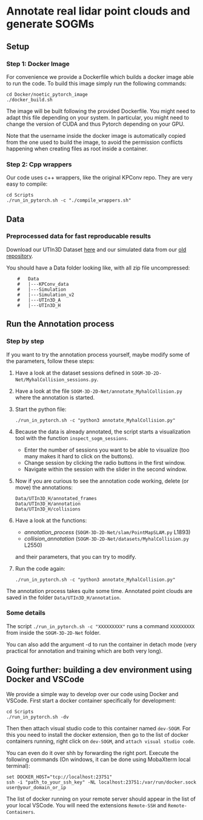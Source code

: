 
# Annotate real lidar point clouds and generate SOGMs

## Setup 

### Step 1: Docker Image

For convenience we provide a Dockerfile which builds a docker image able to run the code. To build this image simply run the following commands:

```
cd Docker/noetic_pytorch_image
./docker_build.sh
```

The image will be built following the provided Dockerfile. You might need to adapt this file depending on your system. In particular, you might need to change the version of CUDA and thus Pytorch depending on your GPU.

Note that the username inside the docker image is automatically copied from the one used to build the image, to avoid the permission conflicts happening when creating files as root inside a container.


### Step 2: Cpp wrappers 

Our code uses c++ wrappers, like the original KPConv repo. They are very easy to compile:

```
cd Scripts
./run_in_pytorch.sh -c "./compile_wrappers.sh"
```

## Data

### Preprocessed data for fast reproducable results

Download our UTIn3D Dataset [here](https://github.com/utiasASRL/UTIn3D) and our simulated data from our [old repository](https://github.com/utiasASRL/Deep-Collison-Checker).

You should have a Data folder looking like, with all zip file uncompressed:

```
    #   Data
    #   |---KPConv_data
    #   |---Simulation
    #   |---Simulation_v2
    #   |---UTIn3D_A
    #   |---UTIn3D_H
```

## Run the Annotation process

### Step by step

If you want to try the annotation process yourself, maybe modify some of the parameters, follow these steps:

1) Have a look at the dataset sessions defined in `SOGM-3D-2D-Net/MyhalCollision_sessions.py`.
2) Have a look at the file `SOGM-3D-2D-Net/annotate_MyhalCollision.py` where the annotation is started.
3) Start the python file:
   ```
   ./run_in_pytorch.sh -c "python3 annotate_MyhalCollision.py"
   ```
4) Because the data is already annotated, the script starts a visualization tool with the function `inspect_sogm_sessions`.
    - Enter the number of sessions you want to be able to visualize (too many makes it hard to click on the buttons).
    - Change session by clicking the radio buttons in the first window.
    - Navigate within the session with the slider in the second window.
5) Now if you are curious to see the annotation code working, delete (or move) the annotations:
    ```
    Data/UTIn3D_H/annotated_frames
    Data/UTIn3D_H/annotation
    Data/UTIn3D_H/collisions
    ```
6) Have a look at the functions:
    - *annotation_process* (`SOGM-3D-2D-Net/slam/PointMapSLAM.py` L1893) 
    - *collision_annotation* (`SOGM-3D-2D-Net/datasets/MyhalCollision.py` L2550) 

    and their parameters, that you can try to modify.
7) Run the code again:
   ```
   ./run_in_pytorch.sh -c "python3 annotate_MyhalCollision.py"
   ```
The annotation process takes quite some time. Annotated point clouds are saved in the folder `Data/UTIn3D_H/annotation`.

### Some details

The script `./run_in_pytorch.sh -c "XXXXXXXXX"` runs a command `XXXXXXXXX` from inside the `SOGM-3D-2D-Net` folder.

You can also add the argument -d to run the container in detach mode (very practical for annotation and training which are both very long).


## Going further: building a dev environment using Docker and VSCode

We provide a simple way to develop over our code using Docker and VSCode. First start a docker container specifically for development:

```
cd Scripts
./run_in_pytorch.sh -dv
```

Then then attach visual studio code to this container named `dev-SOGM`. For this you need to install the docker extension, then go to the list of docker containers running, right click on `dev-SOGM`, and `attach visual studio code`.

You can even do it over shh by forwarding the right port. Execute the following commands (On windows, it can be done using MobaXterm local terminal):

```
set DOCKER_HOST="tcp://localhost:23751"
ssh -i "path_to_your_ssh_key" -NL localhost:23751:/var/run/docker.sock  user@your_domain_or_ip
```

The list of docker running on your remote server should appear in the list of your local VSCode. You will need the extensions `Remote-SSH` and `Remote-Containers`.

